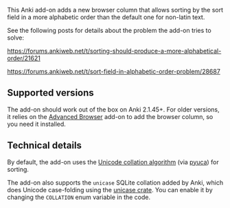 This Anki add-on adds a new browser column that allows sorting by the sort field in a more alphabetic order than the default one for non-latin text.

See the following posts for details about the problem the add-on tries to solve:

https://forums.ankiweb.net/t/sorting-should-produce-a-more-alphabetical-order/21621

https://forums.ankiweb.net/t/sort-field-in-alphabetic-order-problem/28687

## Supported versions

The add-on should work out of the box on Anki 2.1.45+. For older versions, it relies on the [Advanced Browser](https://ankiweb.net/shared/info/874215009) add-on to add the browser column, so you need it installed.

## Technical details

By default, the add-on uses the [Unicode collation algorithm](https://en.wikipedia.org/wiki/Unicode_collation_algorithm) (via [pyuca](https://github.com/jtauber/pyuca)) for sorting.

The add-on also supports the `unicase` SQLite collation added by Anki, which does Unicode case-folding using the [unicase crate](https://crates.io/crates/unicase). You can enable it by changing the `COLLATION` enum variable in the code.
